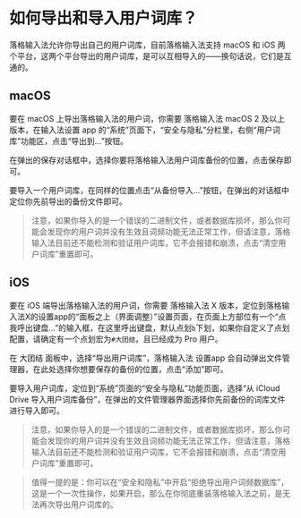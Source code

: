 # 如何导出和导入用户词库？

落格输入法允许你导出自己的用户词库，目前落格输入法支持 macOS 和 iOS 两个平台，这两个平台导出的用户词库，是可以互相导入的——换句话说，它们是互通的。

## macOS

要在 macOS 上导出落格输入法的用户词，你需要 落格输入法 macOS 2  及以上版本，在输入法设置 app 的“系统”页面下，“安全与隐私”分栏里，右侧“用户词库”功能区，点击“导出到...”按钮。

在弹出的保存对话框中，选择你要将落格输入法用户词库备份的位置，点击保存即可。

要导入一个用户词库，在同样的位置点击“从备份导入...”按钮，在弹出的对话框中定位你先前导出的备份文件即可。

> 注意，如果你导入的是一个错误的二进制文件，或者数据库损坏，那么你可能会发现你的用户词并没有生效且词频功能无法正常工作，但请注意，落格输入法目前还不能检测和验证用户词库，它不会报错和崩溃，点击“清空用户词库”重置即可。

## iOS

要在 iOS 端导出落格输入法的用户词，你需要 落格输入法 X 版本，定位到落格输入法X的设置app的“面板之上（界面调整）”设置页面，在页面上方部位有一个“点我呼出键盘...”的输入框，在这里呼出键盘，默认点划`b`下划，如果你自定义了点划配置，请确定有一个点划宏为`#大团结`，且已经成为 Pro 用户。

在 大团结 面板中，选择“导出用户词库”，落格输入法 设置app 会自动弹出文件管理器，在此处选择你想要保存的备份的位置，点击“添加”即可。

要导入用户词库，定位到“系统”页面的“安全与隐私”功能页面，选择“从 iCloud Drive 导入用户词库备份”，在弹出的文件管理器界面选择你先前备份的词库文件进行导入即可。

> 注意，如果你导入的是一个错误的二进制文件，或者数据库损坏，那么你可能会发现你的用户词并没有生效且词频功能无法正常工作，但请注意，落格输入法目前还不能检测和验证用户词库，它不会报错和崩溃，点击“清空用户词库”重置即可。

> 值得一提的是：你可以在“安全和隐私”中开启“拒绝导出用户词频数据库”，这是一个一次性操作，如果开启，那么在你彻底重装落格输入法之前，是无法再次导出用户词库的。




